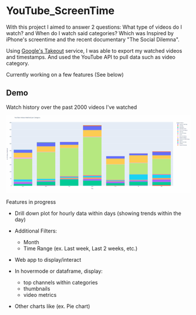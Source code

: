 # YouTube_ScreenTime

With this project I aimed to answer 2 questions: What type of videos do I watch? and When do I watch said categories? Which was Inspired by iPhone's screentime and the recent documentary "The Social Dilemna". 

Using [Google's Takeout](https://takeout.google.com/settings/takeout) service, I was able to export my watched videos and timestamps. And used the YouTube API to pull data such as video category.

Currently working on a few features (See below)


## Demo
Watch history over the past 2000 videos I've watched 

![Alt Text](./demo/screentime_demo.gif)



Features in progress
- Drill down plot for hourly data within days (showing trends within the day) 
- Additional Filters: 
  - Month
  - Time Range (ex. Last week, Last 2 weeks, etc.)
- Web app to display/interact
- In hovermode or dataframe, display:
  - top channels within categories
  - thumbnails 
  - video metrics
  
- Other charts like (ex. Pie chart)
